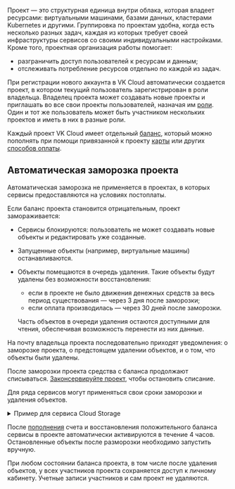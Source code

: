 Проект — это структурная единица внутри облака, которая владеет ресурсами: виртуальными машинами, базами данных, кластерами Kubernetes и другими. Группировка по проектам удобна, когда есть несколько разных задач, каждая из которых требует своей инфраструктуры сервисов со своими индивидуальными настройками. Кроме того, проектная организация работы помогает:

- разграничить доступ пользователей к ресурсам и данным;
- отслеживать потребление ресурсов отдельно по каждой из задач.

При регистрации нового аккаунта в VK Cloud автоматически создается проект, в котором текущий пользователь зарегистрирован в роли владельца. Владелец проекта может создавать новые проекты и приглашать во все свои проекты пользователей, назначая им [роли](../rolesandpermissions). Один и тот же пользователь может быть участником нескольких проектов и иметь в них в разные роли.

Каждый проект VK Cloud имеет отдельный [баланс](/ru/additionals/billing/start/balance), который можно пополнять при помощи привязанной к проекту [карты](/ru/additionals/billing/operations/add-card) или других [способов оплаты](/ru/additionals/billing/start/payment-methods).

## Автоматическая заморозка проекта

<info>

Автоматическая заморозка не применяется в проектах, в которых сервисы предоставляются на условиях постоплаты.

</info>

Если баланс проекта становится отрицательным, проект замораживается:

- Сервисы блокируются: пользователь не может создавать новые объекты и редактировать уже созданные.
- Запущенные объекты (например, виртуальные машины) останавливаются.
- Объекты помещаются в очередь удаления. Такие объекты будут удалены без возможности восстановления:

  - если в проекте не было движения денежных средств за весь период существования — через 3 дня после заморозки;
  - если оплата производилась — через 30 дней после заморозки.

  Часть объектов в очереди удаления остаются доступными для чтения, обеспечивая возможность перенести из них данные.

На почту владельца проекта последовательно приходят уведомления: о заморозке проекта, о предстоящем удалении объектов, и о том, что объекты были удалены.

<err>

После заморозки проекта средства с баланса продолжают списываться. [Законсервируйте проект](../../instructions/project-settings/manage#konservaciya_proekta), чтобы остановить списание.

</err>

Для ряда сервисов могут применяться свои сроки заморозки и удаления объектов.

<details>
  <summary markdown="span">Пример для сервиса Cloud Storage</summary>

- Когда отрицательный баланс достигает -1000 рублей, объекты сервиса замораживаются.

    Все время, пока объекты заморожены, в сервисе идут списания за хранение данных, при этом к объектам есть доступ на чтение.

- Если в течение 30 дней положительный баланс проекта не восстановлен, объекты блокируются.

    Когда объекты заблокированы, списания за них прекращаются. К объектам нет никакого доступа, в том числе на чтение. Через 30 дней после перехода в это состояние, если положительный баланс не восстановлен, объекты удаляются.

Подробнее о сервисе в разделе [Cloud Storage](/ru/base/s3).

</details>

После [пополнения](/ru/additionals/billing/operations/payment#vnesenie_sredstv) счета и восстановления положительного баланса сервисы в проекте автоматически активируются в течение 4 часов. Остановленные объекты после разморозки необходимо запустить вручную.

При любом состоянии баланса проекта, в том числе после удаления объектов, у всех участников проекта сохраняется доступ к личному кабинету. Учетные записи участников и сам проект не удаляются.
